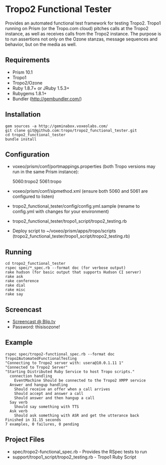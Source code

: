 Tropo2 Functional Tester
========================

Provides an automated functional test framework for testing Tropo2. Tropo1 running on Prism (or the Tropo.com cloud) pitches calls at the Tropo2 instance, as well as receives calls from the Tropo2 instance. The purpose is to run assertions not only on the Ozone stanzas, message sequences and behavior, but on the media as well.

Requirements
------------

* Prism 10.1
* Tropo1
* Tropo2/Ozone
* Ruby 1.8.7+ or JRuby 1.5.3+
* Rubygems 1.8.1+
* Bundler (http://gembundler.com/)

Installation
------------

	gem sources -a http://geminabox.voxeolabs.com/
	git clone git@github.com:tropo/tropo2_functional_tester.git
	cd tropo2_functional_tester
	bundle install

Configuration
-------------

* voxeo/prism/conf/portmappings.properties (both Tropo versions may run in the same Prism instance):

	5060:tropo2
	5061:tropo

* voxeo/prism/conf/sipmethod.xml (ensure both 5060 and 5061 are configured to listen)
* tropo2_functional_tester/config/config.yml.sample (rename to config.yml with changes for your environment)
* tropo2_functional_tester/tropo1_script/tropo2_testing.rb
* Deploy script to ~/voxeo/prism/apps/tropo/scripts (tropo2_functional_tester/tropo1_script/tropo2_testing.rb)

Running
-------

	cd tropo2_functional_tester
	rspec spec/*_spec.rb --format doc (for verbose output)
	rake hudson (for basic output that supports Hudson CI server)
	rake ask
	rake conference
	rake dial
	rake misc
	rake say

Screencast
----------

* [Screencast @ Blip.tv](http://blip.tv/file/5114210)
* Password: thisisozone!

Example
-------

	rspec spec/tropo2-functional_spec.rb --format doc
	Tropo2AutomatedFunctionalTesting
	"Connecting to Tropo2 server with: usera@10.0.1.11 1"
	"Connected to Tropo2 Server"
	"Starting Distributed Ruby Service to host Tropo scripts."
	  connection handling
	    EventMachine Should be connected to the Tropo2 XMPP service
	  Answer and hangup handling
	    Should receive an offer when a call arrives
	    Should accept and answer a call
	    Should answer and then hangup a call
	  Say verb
	    Should say something with TTS
	  Ask verb
	    Should ask something with ASR and get the utterance back
	Finished in 31.15 seconds
	7 examples, 0 failures, 0 pending

Project Files
-------------

* spec/tropo2-functional_spec.rb - Provides the RSpec tests to run
* support/tropo1_script/tropo2_testing.rb - Tropo1 Ruby Script
